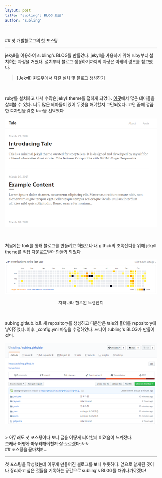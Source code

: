 ```yaml
---
layout: post
title: "subling's BLOG 오픈"
author: "subling"
---
```


<br>
## 첫 개발블로그의 첫 포스팅
<hr>
jekyll을 이용하여 subling's BLOG를 만들었다. jekyll을 사용하기 위해 ruby부터 설치하는 과정을 거쳤다. 설치부터 블로그 생성하기까지의 과정은 아래의 링크를 참고했다.

 > [[Jekyll] 윈도우에서 지킬 설치 및 블로그 생성하기](https://shryu8902.github.io/jekyll/jekyll-on-windows/)

<br><br>
ruby를 설치하고 나서 수많은 jekyll theme를 접하게 되었다. [이곳](http://jekyllthemes.org/)에서 많은 테마들을 살펴볼 수 있다. 너무 많은 테마들이 있어 무엇을 해야할지 고민되었다. 고민 끝에 깔끔한 디자인을 갖춘 tale을 선택했다.<br><br>
<img src="../assets/img/jekyll_theme.PNG">

<br><br>
 처음에는 fork를 통해 블로그를 만들려고 하였으나 내 github의 초록잔디를 위해 jekyll theme를 직접 다운로드받아 만들게 되었다.<br><br>
 <img src="../assets/img/jaranara.PNG">
 <div style="text-align:center;text-decoration:line-through">자라나라 할로윈 노란잔디</div>

 <br><br>
 subling.github.io로 새 repository를 생성하고 다운받은 tale의 폴더를 repository에 넣어주었다. 이후 _config.yml 파일을 수정하였다. 드디어 subling's BLOG가 만들어졌다.<br><br>
 <img src="../assets/img/subling_blog.PNG">

<br>
> 아무래도 첫 포스팅이다 보니 글을 어떻게 써야할지 어려움이 느껴졌다. <br><del>그래서 어떻게 마무리해야할지 잘 모르겠다.ㅎㅎ</del>

<br>
## 포스팅을 끝마치며...
<hr>
첫 포스팅을 작성했는데 이렇게 만들어진 블로그를 보니 뿌듯하다. 앞으로 알게된 것이나 정리하고 싶은 것들을 기록하는 공간으로 subling's BLOG를 채워나가야겠다!
